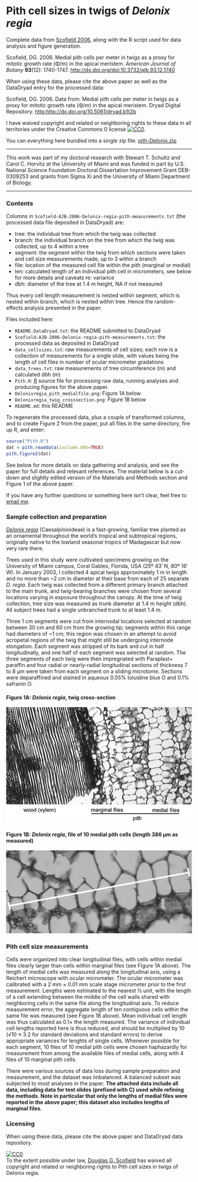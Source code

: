 Pith cell sizes in twigs of *Delonix regia*
===========================================

Complete data from [Scofield 2006](http://dx.doi.org/10.3732/ajb.93.12.1740), along with the R script used for data analysis and figure generation.

Scofield, DG.  2006.  Medial pith cells per meter in twigs as a proxy for mitotic growth rate (&Phi;/m) in the apical meristem.  *American Journal of Botany* **93**(12): 1740-1747.  <http://dx.doi.org/doi:10.3732/ajb.93.12.1740>

When using these data, please cite the above paper as well as the DataDryad entry for the processed data:

Scofield, DG.  2006.  Data from: Medial pith cells per meter in twigs as a proxy for mitotic growth rate (&Phi;/m) in the apical meristem.  Dryad Digital Repository.  <http:http://dx.doi.org/10.5061/dryad.b1t2b>


I have waived copyright and related or neighboring rights to these data in all territories under the Creative Commons 0 license   <a rel="license" href="http://creativecommons.org/publicdomain/zero/1.0/"><img src="http://i.creativecommons.org/p/zero/1.0/80x15.png" style="border-style: none;" alt="CC0" /></a>.

You can everything here bundled into a single zip file: [pith-Delonix.zip](https://github.com/downloads/douglasgscofield/data/pith-Delonix.zip)

* * *

This work was part of my doctoral research with Stewart T. Schultz and Carol C. Horvitz at the University of Miami and was funded in part by U.S. National Science Foundation Doctoral Dissertation Improvement Grant DEB-0309253 and grants from Sigma Xi and the University of Miami Department of Biology.

* * *

### Contents

Columns in `Scofield-AJB-2006-Delonix-regia-pith-measurements.txt` (the
processed data file deposited in DataDryad) are:

* tree: the individual tree from which the twig was collected
* branch: the individual branch on the tree from which the twig was collected, up to 4 
  within a tree
* segment: the segment within the twig from which sections were taken and cell size 
  measurements made, up to 3 within a branch
* file: location of the measured cell file within the pith (marginal or medial)
* len: calculated length of an individual pith cell in micrometers, see below for more 
  details and caveats re: variance
* dbh: diameter of the tree at 1.4 m height, NA if not measured

Thus every cell length measurement is nested within segment, which is nested
within branch, which is nested within tree. Hence the random-effects analysis
presented in the paper.

Files included here:

* `README.DataDryad.txt`: the README submitted to DataDryad 
* `Scofield-AJB-2006-Delonix-regia-pith-measurements.txt`: the processed data as deposited 
  in DataDryad
* `data_cellsizes.txt`: raw measurements of cell sizes; each row is a collection of 
  measurements for a single slide, with values being the length of cell files in number of 
  ocular micrometer gradations
* `data_trees.txt`: raw measurements of tree circumference (m) and calculated dbh (m)
* `Pith.R`: [R](http://www.r-project.org) source file for processing raw data, running 
  analyses and producing figures for the above paper.
* `Delonixregia_pith_medialfile.png`: Figure 1A below
* `Delonixregia_twig_crosssection.png`: Figure 1B below
* `README.md`: this README

To regenerate the processed data, plus a couple of transformed columns, and to
create Figure 2 from the paper, put all files in the same directory, fire up R,
and enter:

````R
source("Pith.R")
dat = pith.readdata(include.dbh=TRUE)
pith.figure2(dat)
````

See below for more details on data gathering and analysis, and see the paper
for full details and relevant references.  The material below is a cut-down and
slightly edited version of the Materials and Methods section and Figure 1 of
the above paper.

If you have any further questions or something here isn't clear, feel free to
[email me](mailto:douglasgscofield@gmail.com).


### Sample collection and preparation

[*Delonix regia*](http://en.wikipedia.org/wiki/Delonix_regia)
(Caesalpinioideae) is a fast-growing, familiar tree planted as an ornamental
throughout the world’s tropical and subtropical regions, originally native to
the lowland seasonal tropics of Madagascar but now very rare there.

Trees used in this study were cultivated specimens growing on the University of
Miami campus, Coral Gables, Florida, USA (25º 43′ N, 80º 16′ W). In January
2003, I collected 4 apical twigs approximately 1 m in length and no more than
~2 cm in diameter at their base from each of 25 separate *D. regia*. Each twig
was collected from a different primary branch attached to the main trunk, and
twig-bearing branches were chosen from several locations varying in exposure
throughout the canopy.  At the time of twig collection, tree size was measured
as trunk diameter at 1.4 m height (dbh).  All subject trees had a single
unbranched trunk to at least 1.4 m.

Three 1 cm segments were cut from internodal locations selected at random
between 30 cm and 60 cm from the growing tip; segments within this range had
diameters of ~1 cm; this region was chosen in an attempt to avoid acropetal
regions of the twig that might still be undergoing internode elongation. Each
segment was stripped of its bark and cut in half longitudinally, and one half
of each segment was selected at random. The three segments of each twig were
then impregnated with Paraplast+ paraffin and four radial or nearly-radial
longitudinal sections of thickness 7 to 8 μm were taken from each segment on a
sliding microtome.   Sections were deparaffined and stained in aqueous 0.05%
toluidine blue O and 0.1% safranin O.


#### Figure 1A: *Delonix regia*, twig cross-section

![*Delonix regia* twig cross-section showing pith and xylem](https://github.com/douglasgscofield/data/blob/master/pith-Delonix/Delonixregia_twig_crosssection.png?raw=true)

#### Figure 1B: *Delonix regia*, file of 10 medial pith cells (length 386 μm as measured)

![*Delonix regia* file of 10 medial pith cells as measured in the attached data](https://github.com/douglasgscofield/data/blob/master/pith-Delonix/Delonixregia_pith_medialfile.png?raw=true)



### Pith cell size measurements

Cells were organized into clear longitudinal files, with cells within medial
files clearly larger than cells within marginal files (see Figure 1A above).
The length of medial cells was measured along the longitudinal axis, using a
Reichert microscope with ocular micrometer.  The ocular micrometer was
calibrated with a 2 mm × 0.01 mm scale stage micrometer prior to the first
measurement.  Lengths were estimated to the nearest ½ unit, with the length of
a cell extending between the middle of the cell walls shared with neighboring
cells in the same file along the longitudinal axis. To reduce measurement
error, the aggregate length of ten contiguous cells within the same file was
measured (see Figure 1B above).  Mean individual cell length was thus
calculated as 0.1× the length measured. The variance of individual cell lengths
reported here is thus reduced, and should be multiplied by 10 (√10 ≈ 3.2 for
standard deviations and standard errors) to derive appropriate variances for
lenghts of single cells. Whenever possible for each segment, 10 files of 10
medial pith cells were chosen haphazardly for measurement from among the
available files of medial cells, along with 4 files of 10 marginal pith cells.

There were various sources of data loss during sample preparation and
measurement, and the dataset was imbalanced.  A balanced subset was subjected
to most analyses in the paper.  **The attached data include all data, including
data for test slides (prefixed with C) used while refining the methods.  Note
in particular that only the lengths of medial files were reported in the above
paper; this dataset also includes lengths of marginal files.**

### Licensing

When using these data, please cite the above paper and DataDryad data repository.

<p xmlns:dct="http://purl.org/dc/terms/">
  <a rel="license"
     href="http://creativecommons.org/publicdomain/zero/1.0/">
    <img src="http://i.creativecommons.org/p/zero/1.0/80x15.png" style="border-style: none;" alt="CC0" />
  </a>
  <br />
  To the extent possible under law,
  <a rel="dct:publisher"
     href="https://github.com/douglasgscofield/data/tree/master/pith-Delonix">
    <span property="dct:title">Douglas G. Scofield</span></a>
  has waived all copyright and related or neighboring rights to
  <span property="dct:title">Pith cell sizes in twigs of Delonix regia</span>.
</p>

